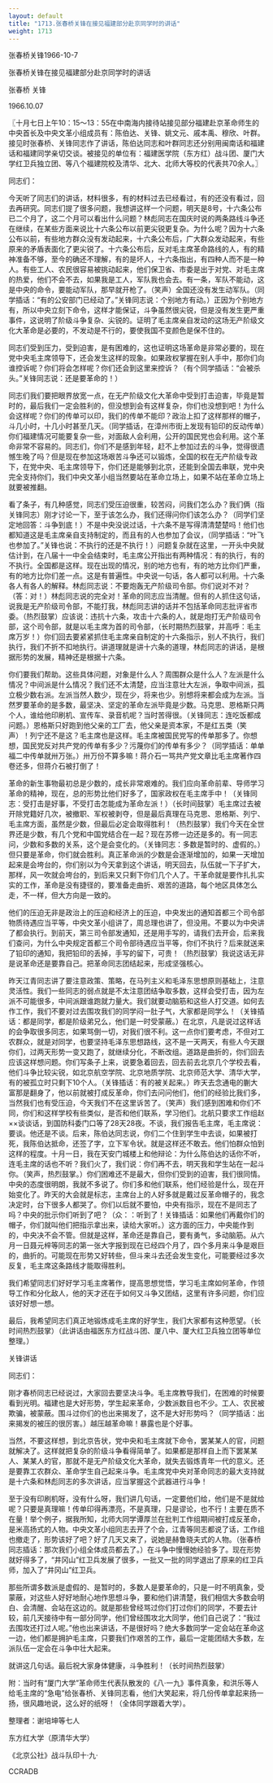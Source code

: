 ```yaml
---
layout: default
title: "1713.张春桥关锋在接见福建部分赴京同学时的讲话"
weight: 1713
---
```


张春桥关锋1966-10-7

张春桥关锋在接见福建部分赴京同学时的讲话

张春桥 关锋

1966.10.07

〖十月七日上午10：15～13：55在中南海内接待站接见部分福建赴京革命师生的中央首长及中央文革小组成员有：陈伯达、关锋、姚文元、戚本禹、穆欣、叶群。接见时张春桥、关锋同志作了讲话，陈伯达同志和叶群同志还分别用闽南话和福建话和福建同学亲切交谈。被接见的单位有：福建医学院（东方红）战斗团、厦门大学红卫兵独立团、等八个福建院校及清华、北大、北师大等校的代表共70余人。〗

同志们：

今天听了同志们的讲话，材料很多，有的材料过去已经看过，有的还没有看过，回去再研究。同志们提了很多问题，我想讲这样一个问题，明天是8号，十六条公布已二个月了，这二个月可以看出什么问题？林彪同志在国庆时说的两条路线斗争还在继续，在某些方面来说比十六条公布以前更尖锐更复杂。为什么呢？因为十六条公布以前，有些地方群众没有发动起来，十六条公布后，广大群众发动起来，有些原来的矛盾表面化了更尖锐了。十六条公布后，反对毛主席革命路线的人，有的精神准备不够，至今的确还不理解，有的是坏人，十六条指出，有四种人而不是一种人。有些工人、农民很容易被挑动起来，他们保卫省、市委是出于对党、对毛主席的热爱，他们不会不去，如果我是工人，军队我也会去。有一条，军队不能动，这是中央的命令，要能动军队，那早就开枪了。（笑声）全国还没有发生动军队。（同学插话：“有的公安部门已经动了。”关锋同志说：个别地方有动。）正因为个别地方有，所以中央立刻下命令，这样才能保证，斗争虽然很尖锐，但是没有发生更严重事件，这说明了阶级斗争复杂、尖锐的。证明了毛主席亲自发动的这场无产阶级文化大革命是必要的，不发动是不行的，要使我国不变颜色是保不住的。

同志们受到压力，受到迫害，是有困难的，这也证明这场革命是非常必要的，现在党中央毛主席领导下，还会发生这样的现象。如果政权掌握在别人手中，那你们向谁控诉呢？你们将会怎样呢？你们还会到这里来控诉？（有个同学插话：“会被杀头。”关锋同志说：还是要革命的！）

同志们我们要把眼界放宽一点，在无产阶级文化大革命中受到打击迫害，毕竟是暂时的，最后我们一定会胜利的，但没想到会有这样复杂，你们也没想到吧！为什么会这样呢？你们的传单可以印，我们的传单不能印？政治上扣了这样那样的帽子，斗几小时，十几小时甚至几天。（同学插话，在漳州市街上发现有铅印的反动传单）你们福建情况可能要复杂一些，对面敌人会利用，公开的国民党也会利用。这个革命非常不容易的。同志们，你们不是感到年轻，赶不上参加过去的斗争，觉得很遗憾生晚了吗？但是现在参加这场艰苦斗争还可以锻炼，全国的权在无产阶级专政下，在党中央、毛主席领导下，你们还是能够到北京，还能到全国去串联，党中央完全支持你们，我们中央文革小组当然要站在革命立场上，如果不站在革命立场上就要被推翻。

看了条子，有几种感觉，同志们受压迫很重，较苦闷，问我们怎么办？我们俩（指关锋同志）刚才讨论一下，至于该怎么办，我们还得问你们该怎么办？（同学们坚定地回答：斗争到底！）不是中央没说过话，十六条不是写得清清楚楚吗！他们也都知道这是毛主席亲自支持制定的，而且有的人也参加了会议，（同学插话：“叶飞也参加了。”关锋也说：不执行的还是不执行！）问题复杂就在这里，一开头中央就估计到，在八届十一中全会结束时，毛主席公开指出有两种情况：有的执行，有的不执行。全国都是这样。现在出现的情况，别的地方也有，有的地方比你们严重，有的地方比你们差一点。这是有普遍性。中央说一句话，各人都可以利用。十六条各人有各人的解释。林彪同志说：不要炮轰无产阶级司令部。你们说对不对？（答：对！）林彪同志说的完全对！革命的同志应当清醒。但有的人抓住这句话，说我是无产阶级司令部，不能打我，林彪同志讲的话并不包括革命同志批评省市委。（热烈鼓掌）应该说：违抗十六条，攻击十六条的人，就是炮打无产阶级司令部，这个司令部，就是以毛主席为首的司令部，（长时期热烈鼓掌，并高呼：毛主席万岁！）你们回去要紧紧抓住毛主席亲自制定的十六条指示，别人不执行，我们执行，我们不折不扣地执行。讲道理就是讲十六条的道理，林彪同志的讲话，是根据形势的发展，精神还是根据十六条。

你们要我们帮助。这些具体问题，对象是什么人？周围群众是什么人？左派是什么情况？中间派是什么情况？我们还不太清楚，应当注意壮大左派，争取中间派，孤立极少数右派。左派当然人数少，现在少，将来也少。别想将来都会成为左派。当然罗要革命的是多数，最坚决、坚定的革命左派毕竟是少数。马克思、恩格斯只两个人，谁给他印刷机、宣传车、录音机呢？当时苦得很。（关锋同志：连吃饭都成问题。）恩格斯只好跑到他父亲的工厂去，他父亲是资本家，不是红五类（笑声）！列宁还不是这？毛主席也是这样。毛主席被国民党写的传单那多了。你想想，国民党反对共产党的传单有多少？污蔑你们的传单有多少？（同学插话：单单福二中传单就卅万张。）卅万份不算多嘛！蒋介石一骂共产党文章比毛主席著作四卷还多，但蒋介石被打倒了！

革命的新生事物最初总是少数的，成长非常艰难的。我们应向革命前辈、导师学习革命的精神，现在，总的形势比他们好多了，国家政权在毛主席手中！（关锋同志：受打击是好事，不受打击怎能成为革命左派！）（长时间鼓掌）毛主席过去被开除党籍好几次，被撤职、军权被剥夺，但是最后真理在马克思、恩格斯、列宁、毛主席方面，虽然是少数，但最后必定会取得胜利！（热烈鼓掌）我们今天在全世界还是少数，有几个党和中国党结合在一起？现在苏修一边还是多的。有一同志问，少数和多数的关系，这个是会变化的。（关锋同志：多数是暂时的、虚假的。）但只要是革命，你们就会胜利。真正革命派的少数是会逐渐增加的，如果一天增加起来是会垮台的，你们别以为今天拿到这个讲话，明天回去，队伍就一下子扩大，那样，风一吹就会垮台的，到后来又只剩下你们几个人了。干革命就是要作扎扎实实的工作，革命是没有捷径的，要准备走曲折、艰苦的道路，每个地区具体怎么走，不一样，但大方向是一致的。

他们的压迫无非是政治上的压迫和经济上的压迫，中央发出的通知首都三个司令部物质待遇应当平等，中央文革小组讲了，周总理也讲了，但没用。不要以为中央讲了都会执行。到前天，第三司令部发通知，还是用手写的，请我们去开会，后来我们查问，为什么中央规定首都三个司令部待遇应当平等，你们不执行？后来就送来了铅印的通知，我把铅印的丢掉，手写的留下，可贵！（热烈鼓掌）我说这话无非是说革命还是要靠自己。把革命同志团结起来，形成坚强核心。

昨天江青同志讲了要注意政策、策略，在马列主义和毛泽东思想原则基础上，注意灵活性。我们一些同志的弱点就是不太注意团结争取多数，这样会受打击，因为左派不可能很多，中间派跟谁跑就力量大。我们就要动脑筋和这些人打交道。如何去作工作，我们不要对过去围攻我们的同学闷一肚子气，大家都是同学么！（关锋插话：都是同学，都是阶级弟兄么，他们是一时受蒙蔽。）在北京，凡是说过这样话的会争取很多同志，如果骂倒一切，对我们很不利。这一点你们要考虑，不但对工农群众，就是对同学，也要坚持毛泽东思想路线，这不是一天两天，有些人今天跟你们，过两天形势一变又跑了，就继续分化，不断改组。道路是曲折的，你们回去应该这样想问题。你们写条子上来，说要急着回去，回去前去北京几个学校去看，他们斗争比较尖锐，如北京航空学院、北京地质学院、北京师范大学、清华大学，有的被孤立时只剩下10个人。（关锋插话：有的被关起来。）昨天去念通电的蒯大富那是翻身了，他以前就被打成反革命，你们去问问他们，他们的经验比我们多，当然我们也有受压迫，今天我们不在这里诉苦了。（笑声）我们感到困难和你们不同，你们和这样学校有些类似，是否和他们联系，学习他们。北航只要求工作组赵××谈谈话，到国防科委门口等了28天28夜。不谈，我们报告毛主席，毛主席说：要谈。他还是不谈。后来，陈伯达同志说，你们二个住到学生中去谈，如果被打死，我陈伯达抵命，还签了字，立下军令状。就是这样还不敢去。他们怕群众怕到这样的程度。十月一日，我在天安门城楼上和他辩论：为什么陈伯达的话你不听，连毛主席的话也不听？我们火了，我们说：你们再不去，明天我和学生站在一起斗你。（笑声，热烈鼓掌。）你们困难还不是最大，但你们受到的迫害，我们很同情。中央的态度很明朗，我就不多说了。你们多和他们联系，他们经验是什么，现在开始变化了。昨天的大会就是标志，主席台上的人好多就是戴过反革命帽子的，我念决定时，台下很多人都哭了。你们以后就不要怕，中央有指示，现在不是同志了吗？中央的批示你们听到了吧？（众：：听到了！关锋插话：如果他们再戴你们的帽子，你们就叫他们把指示拿出来，读给大家听。）这方面的压力，中央能作到的，中央决不会不管。但就是这样，革命还是靠自己，要有勇气，多动脑筋。从六月一日聂元梓等同志的第一张大字报到现在已经四个月了，四个多月来斗争是艰巨的，曲折的。可能现在形势又好转些，但斗来斗去还会发生变化，可能要经过多次反复，毛主席这条路线才能取得胜利。

我们希望同志们好好学习毛主席著作，提高思想觉悟，学习毛主席如何革命，作领导工作和分化敌人，他的天才还在于如何又斗争又团结，这里有许多问题，你们应该好好想一想。

最后，我希望同志们真正地锻炼成毛主席的好学生，我们大家都有这种愿望。（长时间热烈鼓掌）（此讲话由福医东方红战斗团、厦八中、厦大红卫兵独立团等单位整理。）

关锋讲话

同志们：

刚才春桥同志已经说过，大家回去要坚决斗争。毛主席教导我们，在困难的时候要看到光明。福建也是大好形势，学生起来革命，少数派数目也不少。工人、农民被欺骗，被蒙蔽。围斗过你们的也出来揭发了，这不是大好形势吗？（同学插话：出来揭发的被压的很厉害。）越压越革命嘛！暴露也是个好事。

当然，不要这样想，到北京告状，党中央和毛主席就下命令，罢某某人的官，问题就解决了。这样就把复杂的阶级斗争看得简单了。如果都是那样自上而下罢某某人、某某人的官，那就不是无产阶级文化大革命，就失去锻炼青年一代的意义。还是要靠工农群众、革命学生自己起来斗争。毛主席党中央对革命同志的最大支持就是十六条和林彪同志的多次讲话，应当掌握这个武器进行斗争！

至于没有印刷机呀，没有什么呀，我们讲几句话，一定要他们给，他们是不是就给呢？只要是真理嘛！传单印得再漂亮，不是真理，只是谬论，也不行！主要在质不在量！举个例子，据我所知，北师大同学谭厚兰在批判工作组期间被打成反革命，是米高扬式的人物。中央文革小组同志去开了个会，江青等同志都说了话，工作组也撤走了，形势该好了吧？好了几天又来了，说她是赫鲁晓夫式的人物。（张春桥同志插话：那次我们小组全体成员都去了。）在斗争中慢慢她经验多了。现在形势就好得多了，“井冈山”红卫兵发展了很多，一批又一批的同学退出了原来的红卫兵师，加入了“井冈山”红卫兵。

那些所谓多数派是虚假的、是暂时的，多数人是要革命的，只是一时不明真象，受蒙蔽，对这些人好好地耐心地作思想斗争，要和他们讲清楚，我们相信大多数会明白、会清醒、会站在这边的。就是那些曾经骂过你们打过你们的同学，不要去计较，前几天接待中有一部分同学，他们曾经围攻北大同学，他们自己说了：“我过去围攻还打过人呢。”他也出来讲话，不是很好吗？绝大多数同学一定会站在革命这一边，他们都是拥护毛主席，只要我们作艰苦的工作，最后一定能团结大多数，左派队伍一定会在斗争中壮大起来。

就讲这几句话。最后祝大家身体健康，斗争胜利！（长时间热烈鼓掌）

附：当时有“厦门大学”革命师生代表队散发的《八·一九》事件真象，和洪乐等人给毛主席的“急电”给张春桥、关锋同志看，他们大笑起来，将几份传单拿起来扬一扬，很风趣地说，这么好的纸呀！（全体同学跟着大学）。

整理者：谢培坤等七人

东方红大学（原清华大学）

《北京公社》战斗队印十·九·

CCRADB

